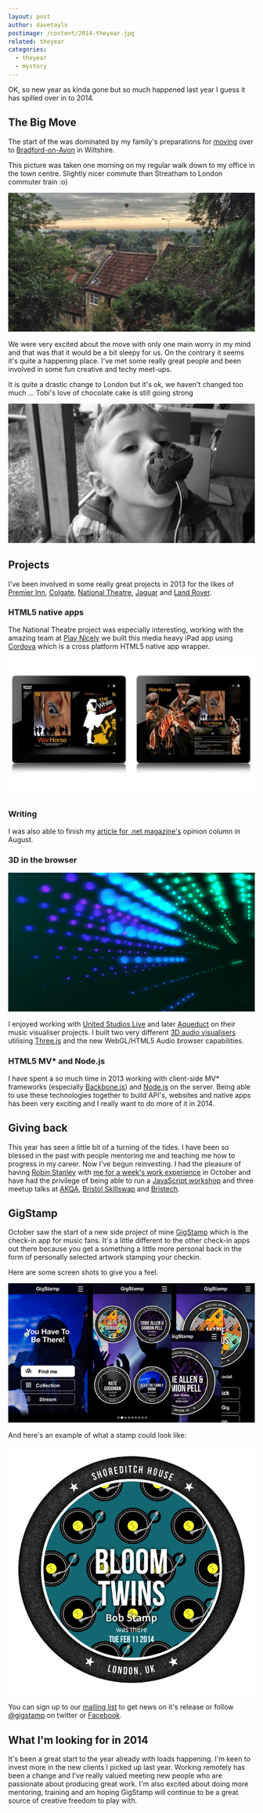 ```yaml
---
layout: post
author: davetayls
postimage: /content/2014-theyear.jpg
related: theyear
categories: 
  - theyear
  - mystory
---
```


OK, so new year as kinda gone but so much happened last year I guess it has spilled over in to 2014.

## The Big Move

The start of the was dominated by my family's preparations for [moving](/blog/2013/05/27/out-of-the-big-smoke) over to [Bradford-on-Avon](http://en.wikipedia.org/wiki/Bradford_on_Avon) in Wiltshire.

This picture was taken one morning on my regular walk down to my office in the town centre. Slightly nicer commute than Streatham to London commuter train :o)

![tobi](/content/2014-02-theyear-boa.jpg)

We were very excited about the move with only one main worry in my mind and that was that it would be a bit sleepy for us. On the contrary it seems it's quite a happening place. I've met some really great people and been involved in some fun creative and techy meet-ups.

It is quite a drastic change to London but it's ok, we haven't changed too much ... Tobi's love of chocolate cake is still going strong

![tobi](/content/2014-02-theyear-tobi.jpg)

## Projects

I've been involved in some really great projects in 2013 for the likes of [Premier Inn](http://www.premierinn.com/), [Colgate](http://www.colgate.co.uk), [National Theatre](http://www.nationaltheatre.org.uk/), [Jaguar](http://www.jaguar.com) and [Land Rover](http://www.landrover.com).

### HTML5 native apps

The National Theatre project was especially interesting, working with the amazing team at [Play Nicely](http://playnicely.co.uk/content/national-theatre-timeline-app) we built this media heavy iPad app using [Cordova](http://cordova.io) which is a cross platform HTML5 native app wrapper. 

![NT50@50](/content/2014-02-theyear-nt.jpg)

### Writing
I was also able to finish my [article for .net magazine's](/blog/2013/08/13/five-key-principles-netmagazine/) opinion column in August.

### 3D in the browser

![united studios live](/content/2013-08-unitedlivespray.png)

I enjoyed working with [United Studios Live](http://unitedstudioslive.com) and later [Aqueduct](http://aqueduct.co.uk) on their music visualiser projects. I built two very different [3D audio visualisers](/blog/2013/08/15/flight-of-the-audio-visualator-bristol-skillswap/) utilising [Three.js](http://threejs.org/) and the new WebGL/HTML5 Audio browser capabilities.

### HTML5 MV* and Node.js

I have spent a so much time in 2013 working with client-side MV* frameworks (especially [Backbone.js](http://backbonejs.org)) and [Node.js](http://nodejs.org) on the server. Being able to use these technologies together to build API's, websites and native apps has been very exciting and I really want to do more of it in 2014.

## Giving back

This year has seen a little bit of a turning of the tides. I have been so blessed in the past with people mentoring me and teaching me how to progress in my career. Now I've begun reinvesting. I had the pleasure of having [Robin Stanley](http://boffnoff.me) with [me for a week's work experience](/blog/2013/12/20/always-a-student/) in October and have had the privilege of being able to run a [JavaScript workshop](/blog/2013/09/16/southvillejs-leap-motion/) and three meetup talks at [AKQA](/blog/2013/03/25/adventures-in-html5-games-akqa-anoraks), [Bristol Skillswap](/blog/2013/08/15/flight-of-the-audio-visualator-bristol-skillswap) and [Bristech](/blog/2014/01/10/html5-bomber-game-bristech).

## GigStamp

October saw the start of a new side project of mine [GigStamp](/blog/2014/02/18/gigstamp-the-checkin-app-for-music-fans/) which is the check-in app for music fans. It's a little different to the other check-in apps out there because you get a something a little more personal back in the form of personally selected artwork stamping your checkin.

Here are some screen shots to give you a feel.

![gigstamp screens](/content/2014-02-gigstamp-screens.png)

And here's an example of what a stamp could look like:

![gigstamp example stamp](/content/2014-02-gigstamp-stamp.png)

You can sign up to our [mailing list](http://www.gigstamp.com) to get news on it's release or follow [@gigstamp](http://twitter.com/gigstamp) on twitter or [Facebook](https://www.facebook.com/pages/Gig-Stamp/199840576863136).

## What I'm looking for in 2014

It's been a great start to the year already with loads happening. I'm keen to invest more in the new clients I picked up last year. Working remotely has been a change and I've really valued meeting new people who are passionate about producing great work. I'm also excited about doing more mentoring, training and am hoping GigStamp will continue to be a great source of creative freedom to play with.




